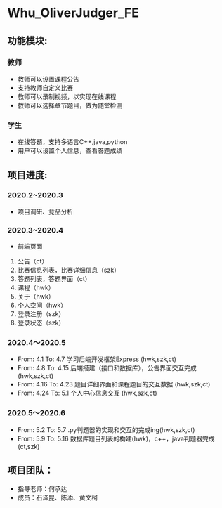 # Whu_OliverJudger_FE

## 功能模块:
### 教师
- 教师可以设置课程公告
- 支持教师自定义比赛
- 教师可以录制视频，以实现在线课程
- 教师可以选择章节题目，做为随堂检测
### 学生
- 在线答题，支持多语言C++,java,python
- 用户可以设置个人信息，查看答题成绩

## 项目进度:
### 2020.2~2020.3
- 项目调研、竞品分析
### 2020.3~2020.4
- 前端页面
1. 公告（ct）
2. 比赛信息列表，比赛详细信息（szk）
3. 答题列表，答题界面（ct）
4. 课程（hwk）
5. 关于（hwk）
6. 个人空间（hwk）
7. 登录注册（szk）
8. 登录状态（szk）
### 2020.4～2020.5
- From: 4.1 To: 4.7 学习后端开发框架Express (hwk,szk,ct)
- From: 4.8 To: 4.15 后端搭建（接口和数据库），公告界面交互完成 (hwk,szk,ct)
- From: 4.16 To: 4.23 题目详细界面和课程题目的交互数据 (hwk,szk,ct)
- From: 4.24 To: 5.1 个人中心信息交互 (hwk,szk,ct)
### 2020.5～2020.6
- From: 5.2 To: 5.7 .py判题器的实现和交互的完成ing(hwk,szk,ct)
- From: 5.9 To: 5.16 数据库题目列表的构建(hwk)，c++，java判题器完成(ct,szk)
## 项目团队：
- 指导老师：何承达 
- 成员：石泽昆、陈添、黄文柯

